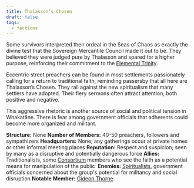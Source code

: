 ```yaml
---
title: Thalasson’s Chosen
draft: false
tags:
  - factions
---
```

Some survivors interpreted their ordeal in the Seas of Chaos as exactly the divine test that the Sovereign Mercantile Council made it out to be. They believed they were judged pure by Thalasson and spared for a higher purpose, reinforcing their commitment to the [Elemental Trinity](elemental-trinity).

Eccentric street preachers can be found in most settlements passionately calling for a return to traditional faith, reminding passersby that all here are Thalasson’s Chosen. They rail against the new spiritualism that many settlers have adopted. Their fiery sermons often attract attention, both positive and negative.

This aggressive rhetoric is another source of social and political tension in Whakatāne. There is fear among government officials that adherents could become more organized and militant.

**Structure:** None
**Number of Members:** 40-50 preachers, followers and sympathizers
**Headquarters:** None; any gatherings occur at private homes or other informal meeting places
**Reputation:** Respect and suspicion; seen by many as a disruptive and potentially dangerous force
**Allies:** Traditionalists, some [Consortium](the-consortium) members who see the faith as a potential means for manipulation of the public 
**Enemies:** [Spiritualists](new-spiritualism), government officials concerned about the group's potential for militancy and social disruption
**Notable Member:** [Gideon Thorne](gideon-thorne.md)